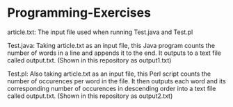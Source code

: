 # Programming-Exercises
article.txt:
The input file used when running Test.java and Test.pl

Test.java:
Taking article.txt as an input file, this Java program counts the number of words in a line and appends it to the end. It outputs to a text file called output.txt. (Shown in this repository as output1.txt)

Test.pl:
Also taking article.txt as an input file, this Perl script counts the number of occurences per word in the file. It then outputs each word and its corresponding number of occurences in descending order into a text file called output.txt. (Shown in this repository as output2.txt)

